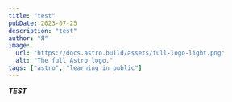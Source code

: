 ```yaml
---
title: "test"
pubDate: 2023-07-25
description: "test"
author: "Я"
image:
  url: "https://docs.astro.build/assets/full-logo-light.png"
  alt: "The full Astro logo."
tags: ["astro", "learning in public"]
---
```


**_TEST_**
